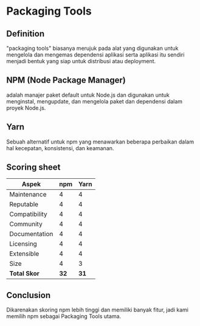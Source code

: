 # Packaging Tools

## Definition

"packaging tools" biasanya merujuk pada alat yang digunakan untuk mengelola dan mengemas dependensi aplikasi serta aplikasi itu sendiri menjadi bentuk yang siap untuk distribusi atau deployment.

## NPM (Node Package Manager)

adalah manajer paket default untuk Node.js dan digunakan untuk menginstal, mengupdate, dan mengelola paket dan dependensi dalam proyek Node.js.

## Yarn

Sebuah alternatif untuk npm yang menawarkan beberapa perbaikan dalam hal kecepatan, konsistensi, dan keamanan.

## Scoring sheet

| Aspek          | npm   | Yarn  |
| -------------- | ----- | ----- |
| Maintenance    | 4     | 4     |
| Reputable      | 4     | 4     |
| Compatibility  | 4     | 4     |
| Community      | 4     | 4     |
| Documentation  | 4     | 4     |
| Licensing      | 4     | 4     |
| Extensible     | 4     | 4     |
| Size           | 4     | 3     |
| **Total Skor** | **32**| **31**|

## Conclusion

Dikarenakan skoring npm lebih tinggi dan memiliki banyak fitur, jadi kami memilih npm sebagai Packaging Tools utama.

